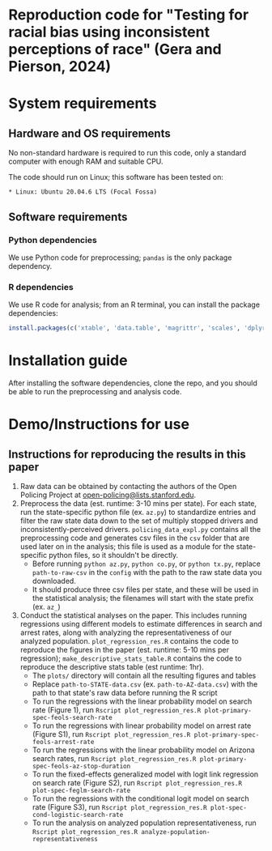 # Reproduction code for "Testing for racial bias using inconsistent perceptions of race" (Gera and Pierson, 2024)

# System requirements

## Hardware and OS requirements
No non-standard hardware is required to run this code, only a standard computer with enough RAM and suitable CPU.

The code should run on Linux; this software has been tested on:
    
    * Linux: Ubuntu 20.04.6 LTS (Focal Fossa)

## Software requirements
### Python dependencies
We use Python code for preprocessing; `pandas` is the only package dependency.

### R dependencies
We use R code for analysis; from an R terminal, you can install the package dependencies:
```R
install.packages(c('xtable', 'data.table', 'magrittr', 'scales', 'dplyr', 'tidyr', 'tidyverse', 'ggplot2', 'fixest', 'patchwork', 'lme4', 'survival', 'alpaca', 'broom', 'stringr'))
```

# Installation guide
After installing the software dependencies, clone the repo, and you should be able to run the preprocessing and analysis code.

# Demo/Instructions for use
## Instructions for reproducing the results in this paper
1. Raw data can be obtained by contacting the authors of the Open Policing Project at open-policing@lists.stanford.edu.
2. Preprocess the data (est. runtime: 3-10 mins per state). For each state, run the state-specific python file (ex. `az.py`) to standardize entries and filter the raw state data down to the set of multiply stopped drivers and inconsistently-perceived drivers. `policing_data_expl.py` contains all the preprocessing code and generates csv files in the `csv` folder that are used later on in the analysis; this file is used as a module for the state-specific python files, so it shouldn't be directly. 
    * Before running `python az.py`, `python co.py`,  or `python tx.py`, replace `path-to-raw-csv` in the `config` with the path to the raw state data you downloaded.
    * It should produce three csv files per state, and these will be used in the statistical analysis; the filenames will start with the state prefix (ex. `az_`)
3. Conduct the statistical analyses on the paper. This includes running regressions using different models to estimate differences in search and arrest rates, along with analyzing the representativeness of our analyzed population. `plot_regression_res.R` contains the code to reproduce the figures in the paper (est. runtime: 5-10 mins per regression); `make_descriptive_stats_table.R` contains the code to reproduce the descriptive stats table (est runtime: 1hr).
    * The `plots/` directory will contain all the resulting figures and tables
    * Replace `path-to-STATE-data.csv` (ex. `path-to-AZ-data.csv`) with the path to that state's raw data before running the R script
    * To run the regressions with the linear probability model on search rate (Figure 1), run `Rscript plot_regression_res.R plot-primary-spec-feols-search-rate`
    * To run the regressions with linear probability model on arrest rate (Figure S1), run `Rscript plot_regression_res.R plot-primary-spec-feols-arrest-rate`
    * To run the regressions with the linear probability model on Arizona search rates, run `Rscript plot_regression_res.R plot-primary-spec-feols-az-stop-duration`
    * To run the fixed-effects generalized model with logit link regression on search rate (Figure S2), run `Rscript plot_regression_res.R plot-spec-feglm-search-rate`
    * To run the regressions with the conditional logit model on search rate (Figure S3), run `Rscript plot_regression_res.R plot-spec-cond-logistic-search-rate`
    * To run the analysis on analyzed population representativeness, run `Rscript plot_regression_res.R analyze-population-representativeness`